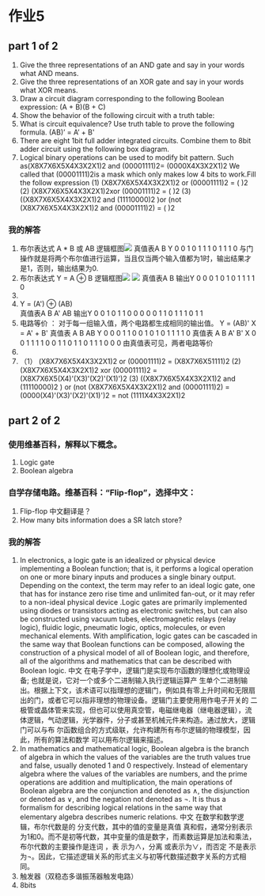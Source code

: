 # 作业5
## part 1 of 2
1. Give the three representations of an AND gate and say in your words what AND means.
2. Give the three representations of an XOR gate and say in your words what XOR means.
3. Draw a circuit diagram corresponding to the following Boolean expression: (A + B)(B + C)
4. Show the behavior of the following circuit with a truth table:
5. What is circuit equivalence? Use truth table to prove the following formula. (AB)’ = A’ + B'
6. There are eight 1bit full adder integrated circuits. Combine them to 8bit adder circuit using the following box diagram.
7. Logical binary operations can be used to modify bit pattern. Such as(X8X7X6X5X4X3X2X1)2 and (00001111)2= (0000X4X3X2X1)2
We called that (00001111)2is a mask which only makes low 4 bits to work.Fill the follow expression
(1) (X8X7X6X5X4X3X2X1)2 or (00001111)2 = ( )2
(2) (X8X7X6X5X4X3X2X1)2xor (00001111)2 = ( )2
(3) ((X8X7X6X5X4X3X2X1)2 and (11110000)2 )or (not (X8X7X6X5X4X3X2X1)2 and (00001111)2) = ( )2
### 我的解答
1. 布尔表达式 A * B 或 AB
   逻辑框图![](https://timgsa.baidu.com/timg?image&quality=80&size=b9999_10000&sec=1539875721920&di=d99e4ae68aac934dbba5b980b0a17c49&imgtype=0&src=http%3A%2F%2Ffile2.dzsc.com%2Fdata%2F16%2F11%2F14%2F9207_111439599.jpg)
   真值表A	B	Y
        0	0	1
        0	1	1
        1	0	1
        1	1	0
   与门操作就是将两个布尔值进行运算，当且仅当两个输入值都为1时，输出结果才是1，否则，输出结果为0.
2. 布尔表达式 Y = A ⊕ B
   逻辑框图![](https://timgsa.baidu.com/timg?image&quality=80&size=b9999_10000&sec=1539874008305&di=972f5168bc4c8c1a363b5b2788e458c1&imgtype=0&src=http%3A%2F%2Fimage.sciencenet.cn%2Fhome%2F201408%2F01%2F063811lpiqzecri5ebcnpr.jpg)
   ![](https://timgsa.baidu.com/timg?image&quality=80&size=b9999_10000&sec=1539875783115&di=76b1bb5b7f20f41d9b89d6c6a4db756f&imgtype=0&src=http%3A%2F%2Fwww.elecfans.com%2Fuploads%2Fallimg%2F171120%2F2755783-1G1200U52ac.png)
   真值表A	B	输出Y
        0	0 0
        1 0 1
        0 1 1
        1 1 0
3.
4. Y  =  (A') ⊕ (AB)    
   真值表A B A' AB 输出Y
        0 0 1  0  1
        1 0 0  0  0
        0 1 1  0  1 
        1 1 0  1  1
5. 电路等价 ： 对于每一组输入值，两个电路都生成相同的输出值。
   Y = (AB)'
   X = A' + B'
   真值表 A B AB Y
         0 0 0  1
         1 0 0  1
         0 1 0  1
         1 1 1  0
   真值表 A B A' B' X
         0 0 1  1  1
         1 0 0  1  1
         0 1 1  0  1
         1 1 0  0  0
   由真值表可见，两者电路等价
6. 
7. （1） (X8X7X6X5X4X3X2X1)2 or (00001111)2 = (X8X7X6X51111)2
    (2) (X8X7X6X5X4X3X2X1)2 xor (00001111)2 = (X8X7X6X5(X4)'(X3)'(X2)'(X1)')2
    (3) ((X8X7X6X5X4X3X2X1)2 and (11110000)2 ) or (not (X8X7X6X5X4X3X2X1)2 and (00001111)2) = (0000(X4)'(X3)'(X2)'(X1)')2
                                                                                            = not (1111X4X3X2X1)2
## part 2 of 2
### 使用维基百科，解释以下概念。
1. Logic gate
2. Boolean algebra
### 自学存储电路。维基百科：“Flip-flop”，选择中文：
1. Flip-flop 中文翻译是？
2. How many bits information does a SR latch store?
### 我的解答
1. In electronics, a logic gate is an idealized or physical device implementing a Boolean function; that is, it performs a 
logical operation on one or more binary inputs and produces a single binary output. Depending on the context, the term may refer 
to an ideal logic gate, one that has for instance zero rise time and unlimited fan-out, or it may refer to a non-ideal physical 
device .Logic gates are primarily implemented using diodes or transistors acting as electronic switches, but can also be 
constructed using vacuum tubes, electromagnetic relays (relay logic), fluidic logic, pneumatic logic, optics, molecules, or even 
mechanical elements. With amplification, logic gates can be cascaded in the same way that Boolean functions can be composed, 
allowing the construction of a physical model of all of Boolean logic, and therefore, all of the algorithms and mathematics that 
can be described with Boolean logic.  中文 在电子学中，逻辑门是实现布尔函数的理想化或物理设备; 也就是说，它对一个或多个二进制输入执行逻辑运算产
生单个二进制输出。根据上下文，该术语可以指理想的逻辑门，例如具有零上升时间和无限扇出的门，或者它可以指非理想的物理设备。逻辑门主要使用用作电子开关的
二极管或晶体管来实现，但也可以使用真空管，电磁继电器（继电器逻辑），流体逻辑，气动逻辑，光学器件，分子或甚至机械元件来构造。通过放大，逻辑门可以与布
尔函数组合的方式级联，允许构建所有布尔逻辑的物理模型，因此，所有的算法和数学 可以用布尔逻辑来描述。
2. In mathematics and mathematical logic, Boolean algebra is the branch of algebra in which the values of the variables are the 
truth values true and false, usually denoted 1 and 0 respectively. Instead of elementary algebra where the values of the 
variables are numbers, and the prime operations are addition and multiplication, the main operations of Boolean algebra are the 
conjunction and denoted as ∧, the disjunction or denoted as ∨, and the negation not denoted as ¬. It is thus a formalism for 
describing logical relations in the same way that elementary algebra describes numeric relations. 中文 在数学和数学逻辑，布尔代数是的
分支代数，其中的值的变量是真值 真和假，通常分别表示为1和0。而不是初等代数，其中变量的值是数字，而素数运算是加法和乘法，布尔代数的主要操作是连词 ，表
示为∧，分离 或表示为∨，而否定 不是表示为¬。因此，它描述逻辑关系的形式主义与初等代数描述数字关系的方式相同。
1. 触发器（双稳态多谐振荡器触发电路）
2. 8bits
